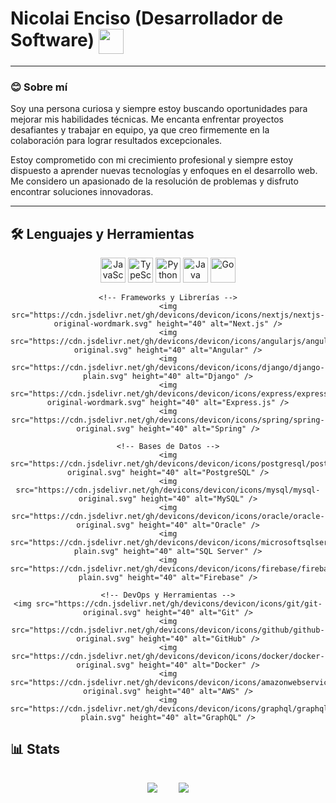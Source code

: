 # Nicolai Enciso (Desarrollador de Software) <img src="https://media.giphy.com/media/v1.Y2lkPTc5MGI3NjExNWZqYzR6eGI2ZTBkaWJjZ210Z3Zucjg0M2txd3N2anR0Z3ZibTA5MyZlcD12MV9pbnRlcm5hbF9naWZfYnlfaWQmY3Q9cw/UVG0BN8TOMKkPOJS6e/giphy.gif" width="40" height="40" align="center"/>

---

### 😊 Sobre mí

Soy una persona curiosa y siempre estoy buscando oportunidades para mejorar mis habilidades técnicas. Me encanta enfrentar proyectos desafiantes y trabajar en equipo, ya que creo firmemente en la colaboración para lograr resultados excepcionales.

Estoy comprometido con mi crecimiento profesional y siempre estoy dispuesto a aprender nuevas tecnologías y enfoques en el desarrollo web. Me considero un apasionado de la resolución de problemas y disfruto encontrar soluciones innovadoras.

---

## 🛠️ Lenguajes y Herramientas

<div align="center">
    <!-- Lenguajes de Programación -->
    <img src="https://cdn.jsdelivr.net/gh/devicons/devicon/icons/javascript/javascript-original.svg" height="40" alt="JavaScript" />
    <img src="https://cdn.jsdelivr.net/gh/devicons/devicon/icons/typescript/typescript-original.svg" height="40" alt="TypeScript" />
    <img src="https://cdn.jsdelivr.net/gh/devicons/devicon/icons/python/python-original.svg" height="40" alt="Python" />
    <img src="https://cdn.jsdelivr.net/gh/devicons/devicon/icons/java/java-original.svg" height="40" alt="Java" />
    <img src="https://cdn.jsdelivr.net/gh/devicons/devicon/icons/go/go-original.svg" height="40" alt="Go" />
    
    <!-- Frameworks y Librerías -->
    <img src="https://cdn.jsdelivr.net/gh/devicons/devicon/icons/nextjs/nextjs-original-wordmark.svg" height="40" alt="Next.js" />
    <img src="https://cdn.jsdelivr.net/gh/devicons/devicon/icons/angularjs/angularjs-original.svg" height="40" alt="Angular" />
    <img src="https://cdn.jsdelivr.net/gh/devicons/devicon/icons/django/django-plain.svg" height="40" alt="Django" />
    <img src="https://cdn.jsdelivr.net/gh/devicons/devicon/icons/express/express-original-wordmark.svg" height="40" alt="Express.js" />
    <img src="https://cdn.jsdelivr.net/gh/devicons/devicon/icons/spring/spring-original.svg" height="40" alt="Spring" />
    
    <!-- Bases de Datos -->
    <img src="https://cdn.jsdelivr.net/gh/devicons/devicon/icons/postgresql/postgresql-original.svg" height="40" alt="PostgreSQL" />
    <img src="https://cdn.jsdelivr.net/gh/devicons/devicon/icons/mysql/mysql-original.svg" height="40" alt="MySQL" />
    <img src="https://cdn.jsdelivr.net/gh/devicons/devicon/icons/oracle/oracle-original.svg" height="40" alt="Oracle" />
    <img src="https://cdn.jsdelivr.net/gh/devicons/devicon/icons/microsoftsqlserver/microsoftsqlserver-plain.svg" height="40" alt="SQL Server" />
    <img src="https://cdn.jsdelivr.net/gh/devicons/devicon/icons/firebase/firebase-plain.svg" height="40" alt="Firebase" />
    
    <!-- DevOps y Herramientas -->
    <img src="https://cdn.jsdelivr.net/gh/devicons/devicon/icons/git/git-original.svg" height="40" alt="Git" />
    <img src="https://cdn.jsdelivr.net/gh/devicons/devicon/icons/github/github-original.svg" height="40" alt="GitHub" />
    <img src="https://cdn.jsdelivr.net/gh/devicons/devicon/icons/docker/docker-original.svg" height="40" alt="Docker" />
    <img src="https://cdn.jsdelivr.net/gh/devicons/devicon/icons/amazonwebservices/amazonwebservices-original.svg" height="40" alt="AWS" />
    <img src="https://cdn.jsdelivr.net/gh/devicons/devicon/icons/graphql/graphql-plain.svg" height="40" alt="GraphQL" />
</div>

## 📊 Stats

<p align="center">
    <img src="https://github-readme-stats.vercel.app/api?username=nicomesa2001&show_icons=true&theme=dracula" style="max-width: 100%; height: auto; margin: 15px;"/>
    <img src="https://github-readme-stats.vercel.app/api/top-langs/?username=nicomesa2001&theme=dracula" style="max-width: 100%; height: auto; margin: 15px;"/>
</p>
